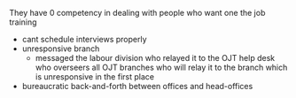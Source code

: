 They have 0 competency in dealing with people who want one the job training
- cant schedule interviews properly
- unresponsive branch
	- messaged the labour division who relayed it to the OJT help desk who overseers all OJT branches who will relay it to the branch which is unresponsive in the first place
- bureaucratic back-and-forth between offices and head-offices
